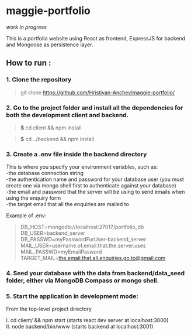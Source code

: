 # maggie-portfolio


*work in progress*

This is a portfolio website using React as frontend, ExpressJS for backend and  Mongoose as persistence layer.

## How to run :

### 1. Clone the repository
> git clone https://github.com/Hristiyan-Anchev/maggie-portfolio/

### 2. Go to the project folder and install all the dependencies for both the development client and backend.


> **$** cd client && npm install

> **$** cd ../backend && npm install

### 3. Create a .env file inside the backend directory
  This is where you specify your environment variables, such as:   <br>
    -the database connection string  <br>
    -the authentication name and password for your database user (you must create one via mongo shell first to authenticate against your database)   <br>
    -the email and password that the server will be using to send emails when using the enquiry form   <br>
    -the target email that all the enquiries are mailed to  <br>
    
    
Example of .env:

> DB_HOST=mongodb://localhost:27017/portfolio_db  <br>
DB_USER=backend_server   <br>
DB_PASSWD=myPasswordForUser-backend_server  <br>
MAIL_USER=username.of.email.that.the.server.uses  <br>
MAIL_PASSWD=myEmailPasword  <br>
TARGET_MAIL=the.email.that.all.enquiries.go.to@gmail.com  <br>

### 4. Seed your database with the data from **backend/data_seed** folder, either via MongoDB Compass or mongo shell.

### 5. Start the application in development mode:

  From the top-level project directory
  
  I. cd client/ && npm start (starts react dev server at localhost:3000)  <br>
  II. node backend/bin/www (starts backend at localhost:3001) 
  
  
  
